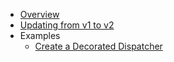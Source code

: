 * [Overview](overview.md)
* [Updating from v1 to v2](v1-to-v2-update.md)
* Examples
    * [Create a Decorated Dispatcher](examples/create-a-decorated-dispatcher.md)
